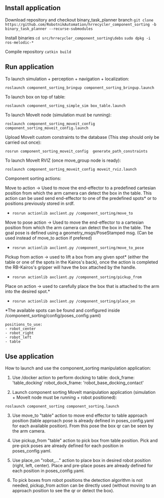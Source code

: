 ## Install application

Download repository and checkout binary_task_planner branch
`git clone https://github.com/RobotnikAutomation/hrrecycler_component_sorting -b binary_task_planner --recurse-submodules` 

Install binaries 
`cd src/hrrecycler_component_sorting\debs`
`sudo dpkg -i ros-melodic-*`

Compile repository 
`catkin build`
## Run application

To launch simulation + perception + navigation + localization:

`roslaunch component_sorting_bringup component_sorting_bringup.launch`

To launch box on top of table:

`roslaunch component_sorting_simple_sim box_table.launch`

To launch MoveIt node (simulation must be running):

`roslaunch component_sorting_moveit_config component_sorting_moveit_config.launch`

Upload MoveIt custom constraints to the database (This step should only be carried out once):

`rosrun component_sorting_moveit_config  generate_path_constraints`


To launch MoveIt RVIZ (once move_group node is ready): 

`roslaunch component_sorting_moveit_config moveit_rviz.launch`

Component sorting actions:

Move to action -> Used to move the end-effector to a predefined cartesian position from which the arm camera can detect the box in the table. This action can be used send end-effector to one of the predefined spots* or to positions previously stored in srdf. 

- `rosrun actionlib axclient.py /component_sorting/move_to` 

Move to pose action -> Used to move the end-effector to a cartesian position from which the arm camera can detect the box in the table. The goal pose is defined using a geometry_msgs/PoseStamped msg. (Can be used instead of move_to action if prefered)

- `rosrun actionlib axclient.py /component_sorting/move_to_pose` 

Pickup from action -> used to lift a box from any given spot* (either the table or one of the spots in the Kairos's back), once the action is completed the RB-Kairos's gripper will have the box attached by the handle. 

- `rosrun actionlib axclient.py /component_sorting/pickup_from` 

Place on action -> used to carefully place the box that is attached to the arm into the desired spot.* 

- `rosrun actionlib axclient.py /component_sorting/place_on`

*The available spots can be found and configured inside /component_sorting/config/poses_config.yaml)

    positions_to_use:
    - robot_center
    - robot_right
    - robot_left
    - table

## Use application

How to launch and use the component_sorting manipulation application:

1. Use /docker action to perform docking to table:
    dock_frame: 'table_docking'
    robot_dock_frame: 'robot_base_docking_contact'

2. Launch component sorting MoveIt manipulation application (simulation + MoveIt node must be running + robot positioned):

`roslaunch component_sorting component_sorting.launch`

3. Use move_to "table" action to move end effector to table approach position (table approach pose is already defined in poses_config.yaml for each available position). From this pose the box qr can be seen by the arm camera.

4. Use pickup_from "table" action to pick box from table position. Pick and pre-pick poses are already defined for each position in poses_config.yaml.

5. Use place_on "robot_..." action to place box in desired robot position (right, left, center). Place and pre-place poses are already defined for each position in poses_config.yaml.

6. To pick boxes from robot positions the detection algorithm is not needed, pickup_from action can be directly used (without moving to an approach position to see the qr or detect the box).